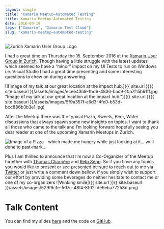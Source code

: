 ```yaml
---
layout: single
title: "Xamarin Meetup–Automated Testing"
title: Xamarin Meetup–Automated Testing
date: 2016-09-19
tags: ["Xamarin", "Xamarin Test Cloud"]
slug: "xamarin-meetup–automated-testing"
---
```


![Zurich Xamarin User Group Logo](http://photos3.meetupstatic.com/photos/event/7/3/0/c/highres_424289452.jpeg "Zurich Xamarin User Group Logo")
 
I had a great time on Thursday the 15. September 2016 at the [Xamarin User Group in Zurich](http://www.meetup.com/xamarin-zurich/ "Link to the Xamarin User Group Meetup"). Though having a little struggle with the latest updates which seemed to have a “minor” impact on my UI Tests to run on Windows i.e. Visual Studio I had a great time presenting and some interesting questions to chew on during answering.
 
[![Image of my talk at our great location at the impact hub.]({{ site.url }}{{ site.baseurl }}/assets/images/ecee43b9-1bd9-4836-bac9-f0a7f15b61ff.jpg "Image of my talk at our great location at the impact hub.")]({{ site.url }}{{ site.baseurl }}/assets/images/5f9a357f-a5d3-4fe0-b53d-bcc886b0b3e1.jpg)
 
After the Meetup there was the typical Pizza, Sweets, Beer, Water discussions that always spawn some new insights on topics. I want to thank all those who came to the talk and I’m looking forward hopefully seeing you dear reader at one of the upcoming Xamarin Meetups in Zurich.
 
![Image of a Pizza - which made me hungry while just looking at it... well done to past-mark...](http://www.publicdomainpictures.net/pictures/40000/velka/italian-pizza.jpg "Image of a Pizza - which made me hungry while just looking at it... well done to past-mark...")
 
Plus I am thrilled to announce that I’m now a Co-Organizer of the Meetup together with [Thomas Charrière](https://twitter.com/__charri "Link to Thomas Twitter") and [Reto Senn](https://twitter.com/lores3000 "Link to Retos Twitter"). So if you have any topics you would like to present or see presented be sure to reach out to me via  [Twitter](https://twitter.com/mallibone "Me on Twitter") or just write a comment down bellow. If you simply wish to support our effort by providing some beverages do neither hesitate to contact me or one of my co-organizers ![Winking smile]({{ site.url }}{{ site.baseurl }}/assets/images/529f9c1e-507c-48f4-8f02-de9eba77258d.png)
 
# 
 
# Talk Content
 
You can find my slides [here](https://1drv.ms/b/s!AjByx1xo4T5bwq4ueAavEJKAB90G_A "Link to slide deck") and the code on [GitHub](https://github.com/mallibone/Xtc101 "Link to the GitHub repository of the code presented during my meetup talk").
